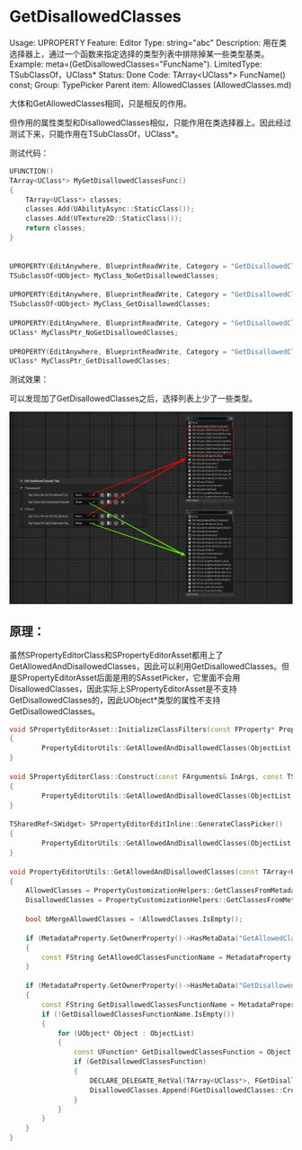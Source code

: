 # GetDisallowedClasses

Usage: UPROPERTY
Feature: Editor
Type: string="abc"
Description: 用在类选择器上，通过一个函数来指定选择的类型列表中排除掉某一些类型基类。
Example: meta=(GetDisallowedClasses="FuncName").
LimitedType: TSubClassOf，UClass*
Status: Done
Code: TArray<UClass*> FuncName() const;
Group: TypePicker
Parent item: AllowedClasses (AllowedClasses.md)

大体和GetAllowedClasses相同，只是相反的作用。

但作用的属性类型和DisallowedClasses相似，只能作用在类选择器上。因此经过测试下来，只能作用在TSubClassOf，UClass*。

测试代码：

```cpp
UFUNCTION()
TArray<UClass*> MyGetDisallowedClassesFunc()
{
	TArray<UClass*> classes;
	classes.Add(UAbilityAsync::StaticClass());
	classes.Add(UTexture2D::StaticClass());
	return classes;
}
	
	
UPROPERTY(EditAnywhere, BlueprintReadWrite, Category = "GetDisallowedClassesTest|TSubclassOf")
TSubclassOf<UObject> MyClass_NoGetDisallowedClasses;

UPROPERTY(EditAnywhere, BlueprintReadWrite, Category = "GetDisallowedClassesTest|TSubclassOf", meta = (GetDisallowedClasses = "MyGetDisallowedClassesFunc"))
TSubclassOf<UObject> MyClass_GetDisallowedClasses;

UPROPERTY(EditAnywhere, BlueprintReadWrite, Category = "GetDisallowedClassesTest|UClass*")
UClass* MyClassPtr_NoGetDisallowedClasses;

UPROPERTY(EditAnywhere, BlueprintReadWrite, Category = "GetDisallowedClassesTest|UClass*", meta = (GetDisallowedClasses = "MyGetDisallowedClassesFunc"))
UClass* MyClassPtr_GetDisallowedClasses;
```

测试效果：

可以发现加了GetDisallowedClasses之后，选择列表上少了一些类型。

![GetDisallowedClasses.jpg](GetDisallowedClasses/GetDisallowedClasses.jpg)

## 原理：

虽然SPropertyEditorClass和SPropertyEditorAsset都用上了GetAllowedAndDisallowedClasses，因此可以利用GetDisallowedClasses。但是SPropertyEditorAsset后面是用的SAssetPicker，它里面不会用DisallowedClasses，因此实际上SPropertyEditorAsset是不支持GetDisallowedClasses的，因此UObject*类型的属性不支持GetDisallowedClasses。

```cpp
void SPropertyEditorAsset::InitializeClassFilters(const FProperty* Property)
{
		PropertyEditorUtils::GetAllowedAndDisallowedClasses(ObjectList, *MetadataProperty, AllowedClassFilters, DisallowedClassFilters, bExactClass, ObjectClass);
}

void SPropertyEditorClass::Construct(const FArguments& InArgs, const TSharedPtr< FPropertyEditor >& InPropertyEditor)
{
		PropertyEditorUtils::GetAllowedAndDisallowedClasses(ObjectList, *Property, AllowedClassFilters, DisallowedClassFilters, false);
}

TSharedRef<SWidget> SPropertyEditorEditInline::GenerateClassPicker()
{
		PropertyEditorUtils::GetAllowedAndDisallowedClasses(ObjectList, *Property, AllowedClassFilters, DisallowedClassFilters, false);
}

void PropertyEditorUtils::GetAllowedAndDisallowedClasses(const TArray<UObject*>& ObjectList, const FProperty& MetadataProperty, TArray<const UClass*>& AllowedClasses, TArray<const UClass*>& DisallowedClasses, bool bExactClass, const UClass* ObjectClass)
{
	AllowedClasses = PropertyCustomizationHelpers::GetClassesFromMetadataString(MetadataProperty.GetOwnerProperty()->GetMetaData("AllowedClasses"));
	DisallowedClasses = PropertyCustomizationHelpers::GetClassesFromMetadataString(MetadataProperty.GetOwnerProperty()->GetMetaData("DisallowedClasses"));
	
	bool bMergeAllowedClasses = !AllowedClasses.IsEmpty();

	if (MetadataProperty.GetOwnerProperty()->HasMetaData("GetAllowedClasses"))
	{
		const FString GetAllowedClassesFunctionName = MetadataProperty.GetOwnerProperty()->GetMetaData("GetAllowedClasses");
	}

	if (MetadataProperty.GetOwnerProperty()->HasMetaData("GetDisallowedClasses"))
	{
		const FString GetDisallowedClassesFunctionName = MetadataProperty.GetOwnerProperty()->GetMetaData("GetDisallowedClasses");
		if (!GetDisallowedClassesFunctionName.IsEmpty())
		{
			for (UObject* Object : ObjectList)
			{
				const UFunction* GetDisallowedClassesFunction = Object ? Object->FindFunction(*GetDisallowedClassesFunctionName) : nullptr;
				if (GetDisallowedClassesFunction)
				{
					DECLARE_DELEGATE_RetVal(TArray<UClass*>, FGetDisallowedClasses);
					DisallowedClasses.Append(FGetDisallowedClasses::CreateUFunction(Object, GetDisallowedClassesFunction->GetFName()).Execute());
				}
			}
		}
	}
}
```